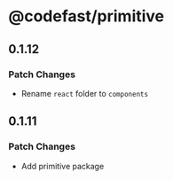 # @codefast/primitive

## 0.1.12

### Patch Changes

- Rename `react` folder to `components`

## 0.1.11

### Patch Changes

- Add primitive package
